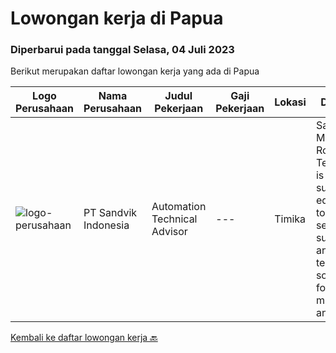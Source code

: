 
  # Lowongan kerja di Papua

  ### Diperbarui pada tanggal Selasa, 04 Juli 2023

  Berikut merupakan daftar lowongan kerja yang ada di Papua

  |Logo Perusahaan | Nama Perusahaan | Judul Pekerjaan | Gaji Pekerjaan | Lokasi | Deskripsi | Tanggal diunggah | Pranala |
  | -------------- | --------------- | --------------- | --------- | --------- | -------------- | ------- | ----------- |
  |![logo-perusahaan](https://image-service-cdn.seek.com.au/85a09490ebbe067c30734682b49a363a4a1897be/ee4dce1061f3f616224767ad58cb2fc751b8d2dc)|PT Sandvik Indonesia|Automation Technical Advisor|---|Timika|Sandvik Mining and Rock Technology is a leading supplier of equipment, tools, services, support and technical solutions for the mining and...|Selasa, 27 Juni 2023|https://www.jobstreet.co.id/id/job/automation-technical-advisor-1036281893?token=0~80b92a73-e976-4a3d-a2a1-a3cafdda893e&sectionRank=1&jobId=jobstreet-id-job-1036281893|


  [Kembali ke daftar lowongan kerja 🔙](../README.md#daftar-lowongan-kerja)
  